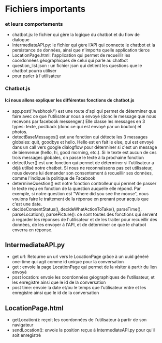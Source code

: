# Fichiers importants
### et leurs comportements

- chatbot.js: le fichier qui gère la logique du
chatbot et du flow de dialogue
- IntermediateAPI.py: le fichier qui gère l'API qui connecte 
le chatbot et  la persistance de données, ainsi que n'importe quelle application
tièrce
- LocationPage.html: l'application qui permet de recueillir les coordonnées géographiques
de celui qui parle au chatbot
- question_list.json : un fichier json qui détient les questions que le chatbot pourra utiliser
- pour parler à l'utilisateur

### Chatbot.js
#### Ici nous allons expliquer les différentes fonctions de chatbot.js

- app.post('/webhook/') est une route d'api qui permet de déterminer que faire avec ce que l'utilisateur
nous a envoyé (donc le message que nous recevons par facebook messenger.) Elle classe les messages en
3 types: texte, postback (donc ce qui est envoyé par un bouton) et photos.
- detectBaseMessages() est une fonction qui détecte les 3 messages globales: quit, goodbye et hello.
Hello est en fait le else, qui est envoyé dans un call vers google dialogflow pour déterminer si c'est un message
de bienvenue (hello, hi, good morning, etc.). Si le texte est aucun de ces trois messages globales, on passe
le texte à la prochaine fonction
- detectUser() est une fonction qui permet de déterminer si l'utilisateur a déjà utilisé notre chatbot. Si nous ne
reconnaissons pas cet utilisateur, nous devons lui demander son consentement à recueillir ses données, comme l'indique 
la politique de Facebook
- determineQuestion() est notre fonction controlleur qui permet de passer le texte reçu en fonction de la question auquelle
elle répond. Par exemple, si notre question est "Where did you see the moose", nous voulons faire le traitement
de la réponse en prenant pour acquis que c'est une date.
- decideConsentStatus(), decideWhatActionToTake(), parseTime(),
parseLocation(), parsePicture(): ce sont toutes des fonctions qui servent à regarder les réponses de l'utilisateur et de les traiter
pour recueillir des données, de les envoyer à l'API, et de déterminer ce que le chatbot enverra en réponse.

## IntermediateAPI.py
- get url: Retourne un url vers le LocationPage grâce à un uuid généré one-time qui agit comme id unique pour la conversation
- get <id>: envoie la page LocationPage qui permet de la visiter à partir du lien envoyé
- post location: envoie les coordonnées géographiques de l'utilisateur, et les enregistre ainsi que le id de la conversation
- post time: envoie la date et/ou le temps que l'utilisateur entre et les enregistre ainsi que le id de la conversation

## LocationPage.html
- getLocation():  reçoit les coordonnées de l'utilisateur à partir de son navigateur
- sendLocation(): envoie la position reçue à IntermediateAPI.py pour qu'il soit enregistré